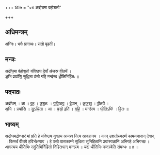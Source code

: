 +++
title = "०४ अद्रोघमा वहोशतो"

+++
## अधिमन्त्रम्
अग्निः। भर्गः प्रागाथः। सतो बृहती।

## मन्त्रः
अद्रो॑घ॒मा व॑होश॒तो य॑विष्ठ्य दे॒वाँ अ॑जस्र वी॒तये॑ ।  
अ॒भि प्रयां॑सि॒ सुधि॒ता व॑सो गहि॒ मन्द॑स्व धी॒तिभि॑र्हि॒तः ॥

## पदपाठः
अद्रो॑घम् । आ । व॒ह॒ । उ॒श॒तः । य॒वि॒ष्ठ्य॒ । दे॒वान् । अ॒ज॒स्र॒ । वी॒तये॑ ।  
अ॒भि । प्रयां॑सि । सु॒ऽधि॒ता । आ । व॒सो॒ इति॑ । ग॒हि॒ । मन्द॑स्व । धी॒तिऽभिः॑ । हि॒तः ॥

## भाष्यम्
अद्रोघमद्रोग्धारं मां प्रति हे यविष्ठ्य युवतम अजस्र नित्य आवहानय । कान् उशतोस्मदर्थं कामयमानान् देवान् । किमर्थं वीतये हविर्भक्षणाय । हे वसो वासकाग्ने सुधिता सुनिहितानि प्रयांस्यन्नानि अभिगहे अभिगच्छ । आगत्यच धीतिभिः स्तुतिभिर्निहितो निहितःसन् मन्दस्व । यद्वा धीतिभिः मन्दस्वेति संबन्धः ॥ ४ ॥